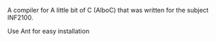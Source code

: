 A compiler for A little bit of C (AlboC) that was written for the subject INF2100.

Use Ant for easy installation
